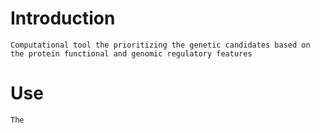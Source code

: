# Introduction

    Computational tool the prioritizing the genetic candidates based on the protein functional and genomic regulatory features

# Use

    The 
